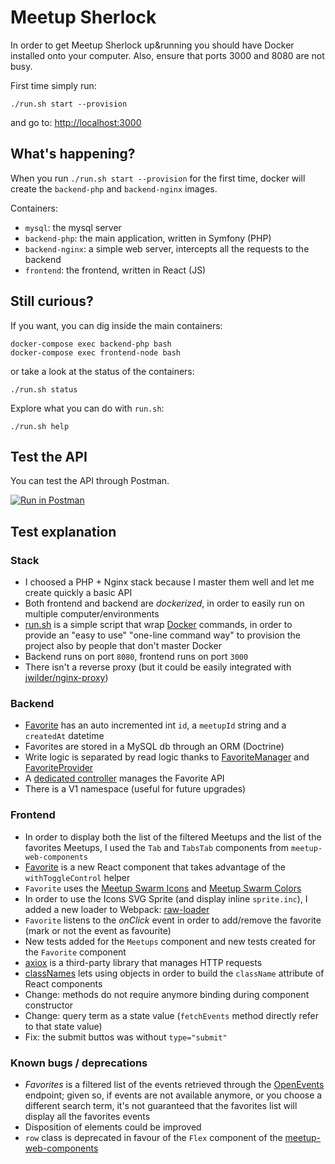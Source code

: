 # Meetup Sherlock

In order to get Meetup Sherlock up&running you should have Docker installed onto your computer.
Also, ensure that ports 3000 and 8080 are not busy.

First time simply run:
```
./run.sh start --provision
```

and go to: [http://localhost:3000]()

## What's happening?

When you run `./run.sh start --provision` for the first time, docker will create the `backend-php` and `backend-nginx` images.

Containers:
- `mysql`: the mysql server
- `backend-php`: the main application, written in Symfony (PHP)
- `backend-nginx`: a simple web server, intercepts all the requests to the backend
- `frontend`: the frontend, written in React (JS)

## Still curious?

If you want, you can dig inside the main containers:

```
docker-compose exec backend-php bash
docker-compose exec frontend-node bash
```

or take a look at the status of the containers:

```
./run.sh status
```

Explore what you can do with `run.sh`:
```
./run.sh help
```

## Test the API

You can test the API through Postman.

[![Run in Postman](https://run.pstmn.io/button.svg)](https://app.getpostman.com/run-collection/03cb31159346ec8f9f64)

## Test explanation

### Stack

- I choosed a PHP + Nginx stack because I master them well and let me create quickly a basic API
- Both frontend and backend are *dockerized*, in order to easily run on multiple computer/environments 
- [run.sh](run.sh) is a simple script that wrap [Docker](https://www.docker.com/) commands, in order to provide an "easy to use" "one-line command way" to provision the project also by people that don't master Docker
- Backend runs on port `8080`, frontend runs on port `3000`
- There isn't a reverse proxy (but it could be easily integrated with [jwilder/nginx-proxy](https://github.com/jwilder/nginx-proxy))

### Backend

- [Favorite](backend/src/Entity/Favorite.php) has an auto incremented int `id`, a `meetupId` string and a `createdAt` datetime
- Favorites are stored in a MySQL db through an ORM (Doctrine)
- Write logic is separated by read logic thanks to [FavoriteManager](backend/src/Favorite/FavoriteManager.php) and [FavoriteProvider](backend/src/Favorite/FavoriteProvider.php)
- A [dedicated controller](backend/src/Controller/Api/V1/FavoriteController.php) manages the Favorite API
- There is a V1 namespace (useful for future upgrades)

### Frontend

- In order to display both the list of the filtered Meetups and the list of the favorites Meetups, I used the `Tab` and `TabsTab` components from `meetup-web-components`
- [Favorite](frontend/src/components/Favorite.jsx) is a new React component that takes advantage of the `withToggleControl` helper
- `Favorite` uses the [Meetup Swarm Icons](https://github.com/meetup/swarm-icons) and [Meetup Swarm Colors](https://meetup.github.io/swarm-design-system/design/color/)
- In order to use the Icons SVG Sprite (and display inline `sprite.inc`), I added a new loader to Webpack: [raw-loader](https://github.com/webpack-contrib/raw-loader)
- `Favorite` listens to the *onClick* event in order to add/remove the favorite (mark or not the event as favourite)
- New tests added for the `Meetups` component and new tests created for the `Favorite` component
- [axiox](https://github.com/axios/axios) is a third-party library that manages HTTP requests
- [classNames](https://github.com/JedWatson/classnames) lets using objects in order to build the `className` attribute of React components
- Change: methods do not require anymore binding during component constructor
- Change: query term as a state value (`fetchEvents` method directly refer to that state value)
- Fix: the submit buttos was without `type="submit"`

### Known bugs / deprecations

- *Favorites* is a filtered list of the events retrieved through the [OpenEvents](https://www.meetup.com/meetup_api/docs/2/open_events/) endpoint; given so, if events are not available anymore, or you choose a different search term, it's not guaranteed that the favorites list will display all the favorites events
- Disposition of elements could be improved
- `row` class is deprecated in favour of the `Flex` component of the [meetup-web-components](https://github.com/meetup/meetup-web-components)
